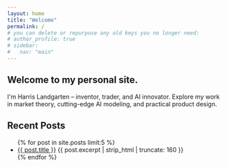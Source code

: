 ```yaml
---
layout: home
title: "Welcome"
permalink: /
# you can delete or repurpose any old keys you no longer need:
# author_profile: true
# sidebar:
#   nav: "main"
---
```


<section class="hero">
  <h1>Welcome to my personal site.</h1>
  <p>I'm Harris Landgarten – inventor, trader, and AI innovator.  
     Explore my work in market theory, cutting-edge AI modeling, and practical product design.</p>
</section>

<section class="recent-posts">
  <h2>Recent Posts</h2>
  <ul>
    {% for post in site.posts limit:5 %}
    <li>
      <a href="{{ post.url | relative_url }}">{{ post.title }}</a>
      <span class="excerpt">{{ post.excerpt | strip_html | truncate: 160 }}</span>
    </li>
    {% endfor %}
  </ul>
</section>

